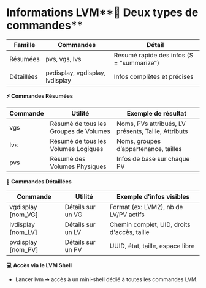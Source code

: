 # Informations LVM**🔎 Deux types de commandes**

| **Famille** | **Commandes** | **Détail** |
|----|----|----|
| Résumées | pvs, vgs, lvs | Résumé rapide des infos (S = "summarize") |
| Détaillées | pvdisplay, vgdisplay, lvdisplay | Infos complètes et précises |



**⚡ Commandes Résumées**

| **Commande** | **Utilité** | **Exemple de résultat** |
|----|----|----|
| vgs | Résumé de tous les Groupes de Volumes | Noms, PVs attribués, LV présents, Taille, Attributs |
| lvs | Résumé de tous les Volumes Logiques | Noms, groupes d’appartenance, tailles |
| pvs | Résumé des Volumes Physiques | Infos de base sur chaque PV |



**📜 Commandes Détaillées**

| **Commande** | **Utilité** | **Exemple d'infos visibles** |
|----|----|----|
| vgdisplay [nom_VG] | Détails sur un VG | Format (ex: LVM2), nb de LV/PV actifs |
| lvdisplay [nom_LV] | Détails sur un LV | Chemin complet, UID, droits d'accès, taille |
| pvdisplay [nom_PV] | Détails sur un PV | UUID, état, taille, espace libre |



**💻 Accès via le LVM Shell**

- Lancer lvm ➔ accès à un mini-shell dédié à toutes les commandes LVM.
